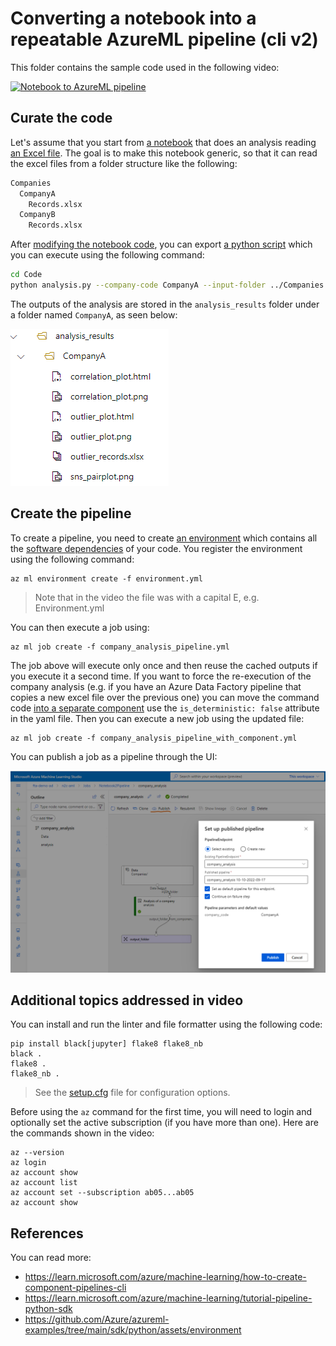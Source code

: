 # Converting a notebook into a repeatable AzureML pipeline (cli v2)

This folder contains the sample code used in the following video:

[![Notebook to AzureML pipeline](https://img.youtube.com/vi/4QPqbLf57iU/0.jpg)](https://youtu.be/4QPqbLf57iU)

## Curate the code

Let's assume that you start from [a notebook](./original_notebook.ipynb) that does an analysis reading [an Excel file](./CompanyA.xlsx).
The goal is to make this notebook generic, so that it can read the excel files from a folder structure like the following:

```bash
Companies
  CompanyA
    Records.xlsx
  CompanyB
    Records.xlsx
```

After [modifying the notebook code](./final_notebook.ipynb), you can export [a python script](./Code/analysis.py) which you can execute using the following command:

```bash
cd Code
python analysis.py --company-code CompanyA --input-folder ../Companies --output-folder ../analysis_results
```

The outputs of the analysis are stored in the `analysis_results` folder under a folder named `CompanyA`, as seen below:

![Results tree view](./Readme.ResultsTreeView.png)

## Create the pipeline

To create a pipeline, you need to create [an environment](./environment.yml) which contains all the [software dependencies](./DockerContext/requirements.txt) of your code. You register the environment using the following command:

```dotnetcli
az ml environment create -f environment.yml
```

> Note that in the video the file was with a capital E, e.g. Environment.yml

You can then execute a job using:

```dotnetcli
az ml job create -f company_analysis_pipeline.yml 
```

The job above will execute only once and then reuse the cached outputs if you execute it a second time. If you want to force the re-execution of the company analysis (e.g. if you have an Azure Data Factory pipeline that copies a new excel file over the previous one) you can move the command code [into a separate component](./companyAnalysisComponent.yml) use the `is_deterministic: false` attribute in the yaml file. Then you can execute a new job using the updated file:

```dotnetcli
az ml job create -f company_analysis_pipeline_with_component.yml 
```

You can publish a job as a pipeline through the UI:

![Publish a pipeline](./Readme.PublishPipeline.png)

## Additional topics addressed in video

You can install and run the linter and file formatter using the following code:

```dotnetcli
pip install black[jupyter] flake8 flake8_nb
black .
flake8 .
flake8_nb .
```

> See the [setup.cfg](./setup.cfg) file for configuration options.

Before using the `az` command for the first time, you will need to login and optionally set the active subscription (if you have more than one). Here are the commands shown in the video:

```dotnetcli
az --version
az login
az account show
az account list
az account set --subscription ab05...ab05
az account show
```

## References

You can read more:

- https://learn.microsoft.com/azure/machine-learning/how-to-create-component-pipelines-cli
- https://learn.microsoft.com/azure/machine-learning/tutorial-pipeline-python-sdk
- https://github.com/Azure/azureml-examples/tree/main/sdk/python/assets/environment
